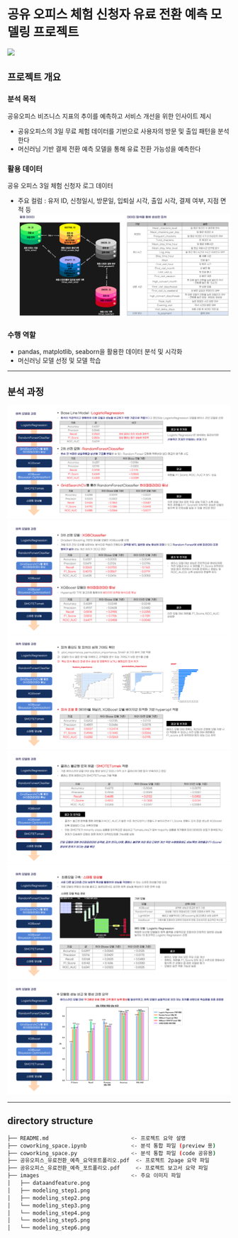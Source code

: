 # 공유 오피스 체험 신청자 유료 전환 예측 모델링 프로젝트
  <img src="https://img.shields.io/badge/Python-3776AB?style=flat-square&logo=Python&logoColor=white"/>


## 프로젝트 개요
### 분석 목적
공유오피스 비즈니스 지표의 추이를 예측하고 서비스 개선을 위한 인사이트 제시
- 공유오피스의 3일 무료 체험 데이터를 기반으로 사용자의 방문 및 출입 패턴을 분석한다
- 머신러닝 기반 결제 전환 예측 모델을 통해 유료 전환 가능성을 예측한다


### 활용 데이터
공유 오피스 3일 체험 신청자 로그 데이터 
- 주요 컬럼 : 유저 ID, 신청일시, 방문일, 입퇴실 시각, 출입 시각, 결제 여부, 지점 면적 등
![dataandfeature](https://github.com/Myungbin-Choi/Coworking-space-project/blob/main/images/dataandfeature.png)


### 수행 역할
- pandas, matplotlib, seaborn을 활용한 데이터 분석 및 시각화
- 머신러닝 모델 선정 및 모델 학습
---

## 분석 과정 
![modeling_step1](https://github.com/Myungbin-Choi/Coworking-space-project/blob/main/images/modeling_step1.png)
![modeling_step2](https://github.com/Myungbin-Choi/Coworking-space-project/blob/main/images/modeling_step2.png)
![modeling_step3](https://github.com/Myungbin-Choi/Coworking-space-project/blob/main/images/modeling_step3.png)
![modeling_step4](https://github.com/Myungbin-Choi/Coworking-space-project/blob/main/images/modeling_step4.png)
![modeling_step5](https://github.com/Myungbin-Choi/Coworking-space-project/blob/main/images/modeling_step5.png)
![modeling_step6](https://github.com/Myungbin-Choi/Coworking-space-project/blob/main/images/modeling_step6.png)

---

## directory structure
```bash
├── README.md                          <- 프로젝트 요약 설명
├── coworking_space.ipynb              <- 분석 통합 파일 (preview 용)
├── coworking_space.py                 <- 분석 통합 파일 (code 공유용)
├── 공유오피스_유료전환_예측_요약포트폴리오.pdf  <- 프로젝트 2page 요약 파일
├── 공유오피스_유료전환_예측_포트폴리오.pdf     <- 프로젝트 보고서 요약 파일
├── images                             <- 주요 이미지 파일
│   ├── dataandfeature.png       
│   ├── modeling_step1.png      
│   ├── modeling_step2.png   
│   └── modeling_step3.png            
│   └── modeling_step4.png
│   └── modeling_step5.png                   
│   └── modeling_step6.png                   
                   
```
